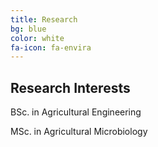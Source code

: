 ```yaml
---
title: Research
bg: blue
color: white
fa-icon: fa-envira
---
```


## Research Interests

<p> BSc. in Agricultural Engineering </p>
<p> MSc. in Agricultural Microbiology </p>